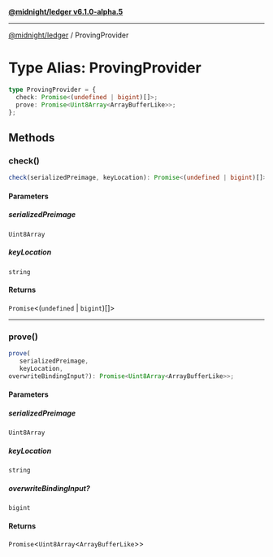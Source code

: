[**@midnight/ledger v6.1.0-alpha.5**](../README.md)

***

[@midnight/ledger](../globals.md) / ProvingProvider

# Type Alias: ProvingProvider

```ts
type ProvingProvider = {
  check: Promise<(undefined | bigint)[]>;
  prove: Promise<Uint8Array<ArrayBufferLike>>;
};
```

## Methods

### check()

```ts
check(serializedPreimage, keyLocation): Promise<(undefined | bigint)[]>;
```

#### Parameters

##### serializedPreimage

`Uint8Array`

##### keyLocation

`string`

#### Returns

`Promise`\<(`undefined` \| `bigint`)[]\>

***

### prove()

```ts
prove(
   serializedPreimage, 
   keyLocation, 
overwriteBindingInput?): Promise<Uint8Array<ArrayBufferLike>>;
```

#### Parameters

##### serializedPreimage

`Uint8Array`

##### keyLocation

`string`

##### overwriteBindingInput?

`bigint`

#### Returns

`Promise`\<`Uint8Array`\<`ArrayBufferLike`\>\>
